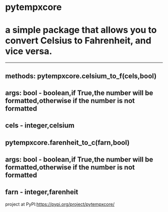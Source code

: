 # pytempxcore
# a simple package that allows you to convert Celsius to Fahrenheit, and vice versa.
---------------------------------
methods:
 pytempxcore.celsium_to_f(cels,bool)
---------------------------------
args:
bool - boolean,if True,the number will be formatted,otherwise if the number is not formatted
-----------------------------------
cels - integer,celsium 
---------------------------------
  pytempxcore.farenheit_to_c(farn,bool)
----------------------------------
args:
bool - boolean,if True,the number will be formatted,otherwise if the number is not formatted
---------------------------------
farn - integer,farenheit
---------------------------------
project at PyPI:https://pypi.org/project/pytempxcore/
